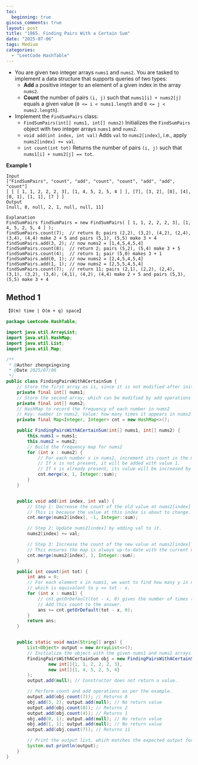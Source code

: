 ```yaml
---
toc:
  beginning: true
giscus_comments: true
layout: post
title: "1865. Finding Pairs With a Certain Sum"
date: "2025-07-06"
tags: Medium
categories:
  - "LeetCode HashTable"
---
```



- You are given two integer arrays `nums1` and `nums2`. You are tasked to implement a data structure that supports queries of two types:
  - **Add** a positive integer to an element of a given index in the array `nums2`.
  - **Count** the number of pairs `(i, j)` such that `nums1[i] + nums2[j]` equals a given value (`0 <= i < nums1.length` and `0 <= j < nums2.length`).
- Implement the `FindSumPairs` class:
  - `FindSumPairs(int[] nums1, int[] nums2)` Initializes the `FindSumPairs` object with two integer arrays `nums1` and `nums2`.
  - `void add(int index, int val)` Adds `val` to `nums2[index]`, i.e., apply `nums2[index] += val`.
  - `int count(int tot)` Returns the number of pairs `(i, j)` such that `nums1[i] + nums2[j] == tot`.

**Example 1**

```
Input
["FindSumPairs", "count", "add", "count", "count", "add", "add", "count"]
[ [ [ 1, 1, 2, 2, 2, 3], [1, 4, 5, 2, 5, 4 ] ], [7], [3, 2], [8], [4], [0, 1], [1, 1], [7 ] ]
Output
[null, 8, null, 2, 1, null, null, 11]

Explanation
FindSumPairs findSumPairs = new FindSumPairs( [ 1, 1, 2, 2, 2, 3], [1, 4, 5, 2, 5, 4 ] );
findSumPairs.count(7);  // return 8; pairs (2,2), (3,2), (4,2), (2,4), (3,4), (4,4) make 2 + 5 and pairs (5,1), (5,5) make 3 + 4
findSumPairs.add(3, 2); // now nums2 = [1,4,5,4,5,4]
findSumPairs.count(8);  // return 2; pairs (5,2), (5,4) make 3 + 5
findSumPairs.count(4);  // return 1; pair (5,0) makes 3 + 1
findSumPairs.add(0, 1); // now nums2 = [2,4,5,4,5,4]
findSumPairs.add(1, 1); // now nums2 = [2,5,5,4,5,4]
findSumPairs.count(7);  // return 11; pairs (2,1), (2,2), (2,4), (3,1), (3,2), (3,4), (4,1), (4,2), (4,4) make 2 + 5 and pairs (5,3), (5,5) make 3 + 4
```

## Method 1

```tex
【O(m) time | O(m + q) space】
```

```java
package Leetcode.HashTable;

import java.util.ArrayList;
import java.util.HashMap;
import java.util.List;
import java.util.Map;

/**
 * @Author zhengxingxing
 * @Date 2025/07/06
 */
public class FindingPairsWithACertainSum {
    // Store the first array as is, since it is not modified after initialization
    private final int[] nums1;
    // Store the second array, which can be modified by add operations
    private final int[] nums2;
    // HashMap to record the frequency of each number in nums2
    // Key: number in nums2, Value: how many times it appears in nums2
    private final Map<Integer, Integer> cnt = new HashMap<>();

    public FindingPairsWithACertainSum(int[] nums1, int[] nums2) {
        this.nums1 = nums1;
        this.nums2 = nums2;
        // Build the frequency map for nums2
        for (int x : nums2) {
            // For each number x in nums2, increment its count in the map by 1.
            // If x is not present, it will be added with value 1.
            // If x is already present, its value will be increased by 1.
            cnt.merge(x, 1, Integer::sum);
        }
    }


    public void add(int index, int val) {
        // Step 1: Decrease the count of the old value at nums2[index] in the frequency map.
        // This is because the value at this index is about to change.
        cnt.merge(nums2[index], -1, Integer::sum);

        // Step 2: Update nums2[index] by adding val to it.
        nums2[index] += val;

        // Step 3: Increase the count of the new value at nums2[index] in the frequency map.
        // This ensures the map is always up-to-date with the current nums2.
        cnt.merge(nums2[index], 1, Integer::sum);
    }

    public int count(int tot) {
        int ans = 0;
        // For each element x in nums1, we want to find how many y in nums2 satisfy x + y == tot,
        // which is equivalent to y == tot - x.
        for (int x : nums1) {
            // cnt.getOrDefault(tot - x, 0) gives the number of times (tot - x) appears in nums2.
            // Add this count to the answer.
            ans += cnt.getOrDefault(tot - x, 0);
        }
        return ans;
    }


    public static void main(String[] args) {
        List<Object> output = new ArrayList<>();
        // Initialize the object with the given nums1 and nums2 arrays.
        FindingPairsWithACertainSum obj = new FindingPairsWithACertainSum(
                new int[]{1, 1, 2, 2, 2, 3},
                new int[]{1, 4, 5, 2, 5, 4}
        );
        output.add(null); // Constructor does not return a value.

        // Perform count and add operations as per the example.
        output.add(obj.count(7)); // Returns 8
        obj.add(3, 2); output.add(null); // No return value
        output.add(obj.count(8)); // Returns 2
        output.add(obj.count(4)); // Returns 1
        obj.add(0, 1); output.add(null); // No return value
        obj.add(1, 1); output.add(null); // No return value
        output.add(obj.count(7)); // Returns 11

        // Print the output list, which matches the expected output format.
        System.out.println(output);
    }
}

```





